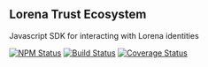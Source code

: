 ## Lorena Trust Ecosystem

Javascript SDK for interacting with Lorena identities

[![NPM Status](https://img.shields.io/npm/v/@caelumlabs/credentials.svg?style=flat)](https://www.npmjs.com/package/@caelumlabs/credentials)
[![Build Status](https://travis-ci.org/caelumlabs/lorena.svg?branch=master)](https://travis-ci.org/caelumlabs/comms)
[![Coverage Status](https://coveralls.io/repos/github/Caelumlabs/lorena/badge.svg?branch=master)](https://coveralls.io/github/Caelumlabs/lorena?branch=master)
